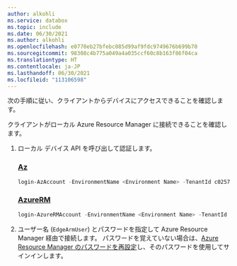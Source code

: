 ```yaml
---
author: alkohli
ms.service: databox
ms.topic: include
ms.date: 06/30/2021
ms.author: alkohli
ms.openlocfilehash: e0770eb27bfebc085d99af9fdc9749676b699b70
ms.sourcegitcommit: 98308c4b775a049a4a035ccf60c8b163f86f04ca
ms.translationtype: HT
ms.contentlocale: ja-JP
ms.lasthandoff: 06/30/2021
ms.locfileid: "113106598"
---
```

次の手順に従い、クライアントからデバイスにアクセスできることを確認します。

クライアントがローカル Azure Resource Manager に接続できることを確認します。 

1. ローカル デバイス API を呼び出して認証します。

    ### <a name="az"></a>[Az](#tab/az)

    ```powershell
    login-AzAccount -EnvironmentName <Environment Name> -TenantId c0257de7-538f-415c-993a-1b87a031879d  
    ```

    ### <a name="azurerm"></a>[AzureRM](#tab/azure-rm)

    ```powershell
    login-AzureRMAccount -EnvironmentName <Environment Name> -TenantId c0257de7-538f-415c-993a-1b87a031879d  
    ```

1. ユーザー名 (`EdgeArmUser`) とパスワードを指定して Azure Resource Manager 経由で接続します。 パスワードを覚えていない場合は、[Azure Resource Manager のパスワードを再設定](../articles/databox-online/azure-stack-edge-gpu-set-azure-resource-manager-password.md)し、そのパスワードを使用してサインインします。